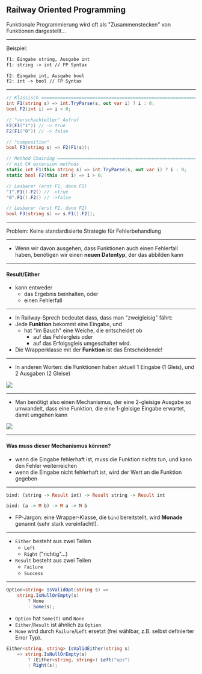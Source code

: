## Railway Oriented Programming

Funktionale Programmierung wird oft als "Zusammenstecken" von Funktionen dargestellt...

---

Beispiel:

```txt
f1: Eingabe string, Ausgabe int
f1: string -> int // FP Syntax

f2: Eingabe int, Ausgabe bool
f2: int -> bool // FP Syntax
```

---

```csharp
// Klassisch ===========================================================
int F1(string s) => int.TryParse(s, out var i) ? i : 0;
bool F2(int i) => i > 0;

// "verschachtelter" Aufruf
F2(F1("1")) // -> true
F2(F1("0")) // -> false

// "composition"
bool F3(string s) => F2(F1(s));
```

```csharp
// Method Chaining =====================================================
// mit C# extension methods
static int F1(this string s) => int.TryParse(s, out var i) ? i : 0;
static bool F2(this int i) => i > 0;

// Lesbarer (erst F1, dann F2)
"1".F1().F2() // ->true
"0".F1().F2() // ->false

// Lesbarer (erst F1, dann F2)
bool F3(string s) => s.F1().F2();
```

---

Problem: Keine standardisierte Strategie für Fehlerbehandlung 

---

- Wenn wir davon ausgehen, dass Funktionen auch einen Fehlerfall haben, benötigen wir einen **neuen Datentyp**, der das abbilden kann

---

#### Result/Either

- kann entweder 
  - das Ergebnis beinhalten, oder 
  - einen Fehlerfall

---

- In Railway-Sprech bedeutet dass, dass man "zweigleisig" fährt:
- Jede **Funktion** bekommt eine Eingabe, und 
  - hat "im Bauch" eine Weiche, die entscheidet ob 
    - auf das Fehlergleis oder 
    - auf das Erfolgsgleis umgeschaltet wird.
- Die Wrapperklasse mit der **Funktion** ist das Entscheidende!

---

- In anderen Worten: die Funktionen haben aktuell 1 Eingabe (1 Gleis), und 2 Ausgaben (2 Gleise)

<img
  class="absolute bottom-50 left-10 w-200"
  src="/images/rop-tracks-Page-2.png"
/>


---

- Man benötigt also einen Mechanismus, der eine 2-gleisige Ausgabe so umwandelt, dass eine Funktion, die eine 1-gleisige Eingabe erwartet, damit umgehen kann

<img
  class="absolute bottom-10 left-20 w-180"
  src="/images/rop-tracks-Page-4.png"
/>

---

#### Was muss dieser Mechanismus können?

- wenn die Eingabe fehlerhaft ist, muss die Funktion nichts tun, und kann den Fehler weiterreichen
- wenn die Eingabe nicht fehlerhaft ist, wird der Wert an die Funktion gegeben

---

```haskell
bind: (string -> Result int) -> Result string -> Result int

bind: (a -> M b) -> M a -> M b
```

- FP-Jargon: eine Wrapper-Klasse, die `bind` bereitstellt, wird **Monade** genannt (sehr stark vereinfacht!).


---

- `Either` besteht aus zwei Teilen
  - `Left`
  - `Right` ("richtig"...)
- `Result` besteht aus zwei Teilen
  - `Failure`
  - `Success`

---

```csharp
Option<string> IsValidOpt(string s) =>
    string.IsNullOrEmpty(s)
        ? None
        : Some(s);
```

- `Option` hat `Some(T)` und `None`
- `Either`/`Result` ist ähnlich zu `Option`
- `None` wird durch `Failure`/`Left` ersetzt (frei wählbar, z.B. selbst definierter Error Typ).

```csharp
Either<string, string> IsValidEither(string s)
    => string.IsNullOrEmpty(s)
        ? (Either<string, string>) Left("ups")
        : Right(s);
```
